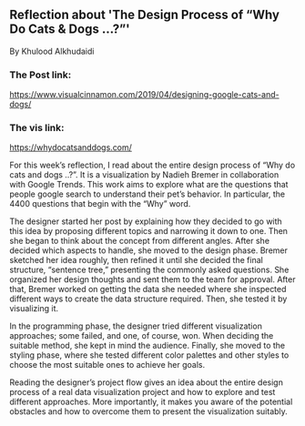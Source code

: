 ## Reflection about 'The Design Process of “Why Do Cats & Dogs ...?”'

By Khulood Alkhudaidi

### The Post link:
https://www.visualcinnamon.com/2019/04/designing-google-cats-and-dogs/

### The vis link:
https://whydocatsanddogs.com/


<p> For this week’s reflection, I read about the entire design process of “Why do cats and dogs ..?”. It is a visualization by Nadieh Bremer in collaboration with Google Trends. This work aims to explore what are the questions that people google search to understand their pet’s behavior. In particular, the 4400 questions that begin with the “Why” word.</p> 
<p> The designer started her post by explaining how they decided to go with this idea by proposing different topics and narrowing it down to one. Then she began to think about the concept from different angles. After she decided which aspects to handle, she moved to the design phase. Bremer sketched her idea roughly, then refined it until she decided the final structure, “sentence tree,” presenting the commonly asked questions. She organized her design thoughts and sent them to the team for approval. After that, Bremer worked on getting the data she needed where she inspected different ways to create the data structure required. Then,  she tested it by visualizing it. </p>
<p> In the programming phase, the designer tried different visualization approaches; some failed, and one, of course, won. When deciding the suitable method, she kept in mind the audience. Finally, she moved to the styling phase, where she tested different color palettes and other styles to choose the most suitable ones to achieve her goals. </p>
<p> Reading the designer’s project flow gives an idea about the entire design process of a real data visualization project and how to explore and test different approaches. More importantly, it makes you aware of the potential obstacles and how to overcome them to present the visualization suitably. </p>
